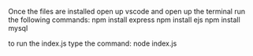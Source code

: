 Once the files are installed open up vscode and open up the terminal
run the following commands:
npm install express
npm install ejs
npm install mysql

to run the index.js type the command:
node index.js
